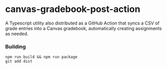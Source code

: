 # canvas-gradebook-post-action

A Typescript utility also distributed as a GitHub Action that syncs a CSV of grade entries into a Canvas gradebook, automatically creating assignments as needed.


### Building

```
npm run build && npm run package
git add dist
```